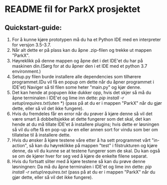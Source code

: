# README fil for ParkX prosjektet

## Quickstart-guide:
 1. For å kunne kjøre prototypen må du ha et Python IDE med en interpreter for versjon 3.5-3.7.
 2. Når alt dette er på plass kan du åpne .zip-filen og trekke ut mappen "ParkX".
 3. Høyreklikk på denne mappen og åpne det i det IDE'et du har på maskinen din.(Sørg for at du åpner den i et IDE med et python 3.7 environment.)
 4. Setup.py filen burde installere alle dependencies som tilhørere programmet.(Du vil få en popup om dette når du åpner programmet i IDE'et) Naviger så til filen some heter "main.py" og kjør denne.
 5. Det kan hende at popupen ikke dukker opp, hvis det skjer så må du åpne terminalen i IDE'et og lime inn dette: *pip install -r setup\requires.txt*(uten *) (pass på at du er i mappen "ParkX" når du gjør dette, eller så vil det ikke fungere).
 6. Hvis du fremdeles får en error når du prøver å kjøre denne så vil det være smart å dobbeltsjekke at dette fungerer som det skal, det kan hende at du må tillate IDE'et å installere plugins; hvis dette er løsningen så vil du ofte få en pop-up av en eller annen sort for vindu som ber om tillatelse til å installere dette.
 7. Hvis du ønsker å kjøre testene våre etter å ha sett programmet vårt "in-action", så kan du høyreklikke på mappen "test" i filstrukturen og kjøre denne, da vil du kunne se at testene fungerer som de skal. Du kan også se om de kjører hver for seg ved å kjøre de enkelte filene separat.
 8. Hvis du fortsatt sliter med å kjøre testene så kan du prøve denne løsningnen: Da må du åpne terminalen i IDE'et og lime inn dette: *pip install -r setup\requires.txt* (pass på at du er i mappen "ParkX" når du gjør dette, eller så vil det ikke fungere).
